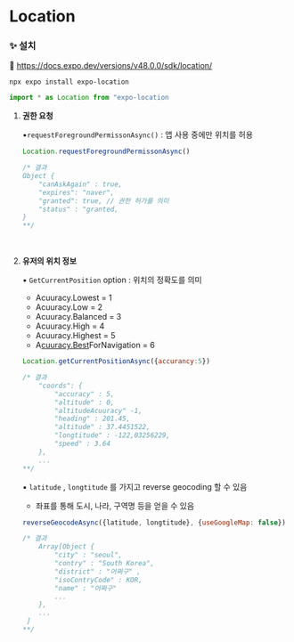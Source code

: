 # Location

### ✨ 설치
🔗 https://docs.expo.dev/versions/v48.0.0/sdk/location/

`npx expo install expo-location`

```jsx
import * as Location from "expo-location
```

1. **권한 요청** 
    
    ▪️`requestForegroundPermissonAsync()` : 앱 사용 중에만 위치를 허용
    
    ```jsx
    Location.requestForegroundPermissonAsync()
    
    /* 결과
    Object {
    	"canAskAgain" : true,
    	"expires": "naver", 
    	"granted": true, // 권한 허가를 의미
    	"status" : "granted, 
    }
    **/
    ```
    
    <br>
    
2. **유저의 위치 정보**
    
    ▪️ `GetCurrentPosition` option : 위치의 정확도를 의미
    
    - Acuuracy.Lowest  = 1
    - Acuuracy.Low  = 2
    - Acuuracy.Balanced  = 3
    - Acuuracy.High  = 4
    - Acuuracy.Highest  = 5
    - A[cuuracy.Best](http://acuuracy.Best)ForNavigation = 6
    
    ```jsx
    Location.getCurrentPositionAsync({accurancy:5})
    
    /* 결과
    	"coords": {
    		"accuracy" : 5,
    		"altitude" : 0,
    		"altitudeAcuuracy" -1,
    		"heading" : 201.45,
    		"altitude" : 37.4451522,
    		"longtitude" : -122,03256229,
    		"speed" : 3.64
    	},
    	...
    **/
    ```
    
    ▪️ `latitude` , `longtitude` 를 가지고 reverse geocoding 할 수 있음
    
    - 좌표를 통해 도시, 나라, 구역명 등을 얻을 수 있음
    
    ```jsx
    reverseGeocodeAsync({latitude, longtitude}, {useGoogleMap: false})
    
    /* 결과
    	Array[Object {
    		"city" : "seoul",
    		"contry" : "South Korea",
    		"district" : "어쩌구" ,
    		"isoContryCode" : KOR,
    		"name" : "어쩌구"
    		...
    	},
    	...
     ]
    **/
    ```
